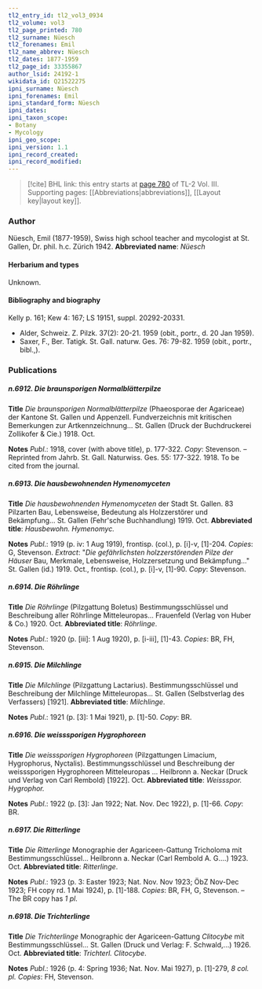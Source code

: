 ```yaml
---
tl2_entry_id: tl2_vol3_0934
tl2_volume: vol3
tl2_page_printed: 780
tl2_surname: Nüesch
tl2_forenames: Emil
tl2_name_abbrev: Nüesch
tl2_dates: 1877-1959
tl2_page_id: 33355867
author_lsid: 24192-1
wikidata_id: Q21522275
ipni_surname: Nüesch
ipni_forenames: Emil
ipni_standard_form: Nüesch
ipni_dates: 
ipni_taxon_scope: 
- Botany
- Mycology
ipni_geo_scope: 
ipni_version: 1.1
ipni_record_created: 
ipni_record_modified:
---
```



> [!cite] BHL link: this entry starts at [page 780](https://www.biodiversitylibrary.org/page/33355867) of TL-2 Vol. III.
> Supporting pages: [[Abbreviations|abbreviations]], [[Layout key|layout key]].

### Author

Nüesch, Emil (1877-1959), Swiss high school teacher and mycologist at St. Gallen, Dr. phil. h.c. Zürich 1942. 
**Abbreviated name**: *Nüesch*

#### Herbarium and types

Unknown.

#### Bibliography and biography

Kelly p. 161; Kew 4: 167; LS 19151, suppl. 20292-20331.
- Alder, Schweiz. Z. Pilzk. 37(2): 20-21. 1959 (obit., portr., d. 20 Jan 1959).
- Saxer, F., Ber. Tatigk. St. Gall. naturw. Ges. 76: 79-82. 1959 (obit., portr., bibl.,).

### Publications

##### n.6912. Die braunsporigen Normalblätterpilze

**Title**
*Die braunsporigen Normalblätterpilze* (Phaeosporae der Agariceae) der Kantone St. Gallen und Appenzell. Fundverzeichnis mit kritischen Bemerkungen zur Artkennzeichnung... St. Gallen (Druck der Buchdruckerei Zollikofer & Cie.) 1918. Oct.

**Notes**
*Publ*.: 1918, cover (with above title), p. 177-322. *Copy*: Stevenson. – Reprinted from Jahrb. St. Gall. Naturwiss. Ges. 55: 177-322. 1918. To be cited from the journal.

##### n.6913. Die hausbewohnenden Hymenomyceten

**Title**
*Die hausbewohnenden Hymenomyceten* der Stadt St. Gallen. 83 Pilzarten Bau, Lebensweise, Bedeutung als Holzzerstörer und Bekämpfung... St. Gallen (Fehr'sche Buchhandlung) 1919. Oct.
**Abbreviated title**: *Hausbewohn. Hymenomyc.*

**Notes**
*Publ*.: 1919 (p. iv: 1 Aug 1919), frontisp. (col.), p. \[i\]-v, \[1\]-204. *Copies*: G, Stevenson.
*Extract*: "*Die gefährlichsten holzzerstörenden Pilze der Häuser* Bau, Merkmale, Lebensweise, Holzzersetzung und Bekämpfung..." St. Gallen (id.) 1919. Oct., frontisp. (col.), p. \[i\]-v, \[1\]-90. *Copy*: Stevenson.

##### n.6914. Die Röhrlinge

**Title**
*Die Röhrlinge* (Pilzgattung Boletus) Bestimmungsschlüssel und Beschreibung aller Röhrlinge Mitteleuropas... Frauenfeld (Verlag von Huber & Co.) 1920. Oct.
**Abbreviated title**: *Röhrlinge*.

**Notes**
*Publ*.: 1920 (p. \[iii\]: 1 Aug 1920), p. \[i-iii\], \[1\]-43. *Copies*: BR, FH, Stevenson.

##### n.6915. Die Milchlinge

**Title**
*Die Milchlinge* (Pilzgattung Lactarius). Bestimmungsschlüssel und Beschreibung der Milchlinge Mitteleuropas... St. Gallen (Selbstverlag des Verfassers) \[1921\].
**Abbreviated title**: *Milchlinge*.

**Notes**
*Publ*.: 1921 (p. \[3\]: 1 Mai 1921), p. \[1\]-50. *Copy*: BR.

##### n.6916. Die weisssporigen Hygrophoreen

**Title**
*Die weisssporigen Hygrophoreen* (Pilzgattungen Limacium, Hygrophorus, Nyctalis). Bestimmungsschlüssel und Beschreibung der weisssporigen Hygrophoreen Mitteleuropas ... Heilbronn a. Neckar (Druck und Verlag von Carl Rembold) \[1922\]. Oct.
**Abbreviated title**: *Weissspor. Hygrophor.*

**Notes**
*Publ*.: 1922 (p. \[3\]: Jan 1922; Nat. Nov. Dec 1922), p. \[1\]-66. *Copy*: BR.

##### n.6917. Die Ritterlinge

**Title**
*Die Ritterlinge* Monographie der Agariceen-Gattung Tricholoma mit Bestimmungsschlüssel... Heilbronn a. Neckar (Carl Rembold A. G....) 1923. Oct.
**Abbreviated title**: *Ritterlinge*.

**Notes**
*Publ*.: 1923 (p. 3: Easter 1923; Nat. Nov. Nov 1923; ÖbZ Nov-Dec 1923; FH copy rd. 1 Mai 1924), p. \[1\]-188. *Copies*: BR, FH, G, Stevenson. – The BR copy has *1 pl*.

##### n.6918. Die Trichterlinge

**Title**
*Die Trichterlinge* Monographic der Agariceen-Gattung *Clitocybe* mit Bestimmungsschlüssel... St. Gallen (Druck und Verlag: F. Schwald,...) 1926. Oct.
**Abbreviated title**: *Trichterl. Clitocybe*.

**Notes**
*Publ*.: 1926 (p. 4: Spring 1936; Nat. Nov. Mai 1927), p. \[1\]-279, *8 col. pl. Copies*: FH, Stevenson.

